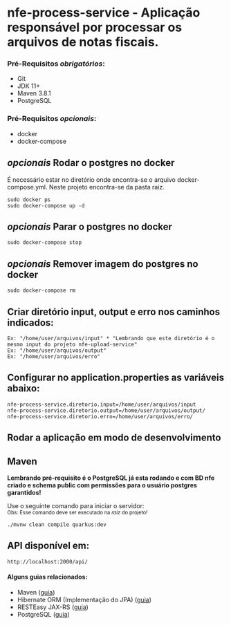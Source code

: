# nfe-process-service - Aplicação responsável por processar os arquivos de notas fiscais.

### Pré-Requisitos *obrigatórios*:
 - Git
 - JDK 11+
 - Maven 3.8.1
 - PostgreSQL
 
### Pré-Requisitos *opcionais*:
 - docker
 - docker-compose

## *opcionais* Rodar o postgres no docker

É necessário estar no diretório onde encontra-se o arquivo docker-compose.yml. Neste projeto encontra-se da pasta raiz.
```shell script
sudo docker ps
sudo docker-compose up -d
```

## *opcionais* Parar o postgres no docker
```shell script
sudo docker-compose stop
```

## *opcionais* Remover imagem do postgres no docker
```shell script
sudo docker-compose rm
```

## Criar diretório input, output e erro nos caminhos indicados:
```shell script
Ex: "/home/user/arquivos/input" * "Lembrando que este diretório é o mesmo input do projeto nfe-upload-service"
Ex: "/home/user/arquivos/output"
Ex: "/home/user/arquivos/erro"
```

## Configurar no application.properties as variáveis abaixo:
```shell script
nfe-process-service.diretorio.input=/home/user/arquivos/input
nfe-process-service.diretorio.output=/home/user/arquivos/output/
nfe-process-service.diretorio.erro=/home/user/arquivos/erro/
```

## Rodar a aplicação em modo de desenvolvimento

## Maven
**Lembrando pré-requisito é o PostgreSQL já esta rodando e com BD nfe criado e schema public com permissões para o usuário postgres garantidos!**<br/>

Use o seguinte comando para iniciar o servidor:<br/>
<small>Obs: Esse comando deve ser executado na _raiz_ do projeto!</small>
```shell script
./mvnw clean compile quarkus:dev
```

## API disponível em:

```shell script
http://localhost:2000/api/
```

#### Alguns guias relacionados:
- Maven ([guia](https://maven.apache.org/what-is-maven.html))
- Hibernate ORM (Implementação do JPA) ([guia](https://docs.jboss.org/hibernate/orm/current/userguide/html_single/Hibernate_User_Guide.html))
- RESTEasy JAX-RS ([guia](https://docs.jboss.org/resteasy/docs/3.0.9.Final/userguide/html_single/index.html))
- PostgreSQL ([guia](https://www.postgresql.org/docs/))
